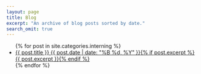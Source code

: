 ```yaml
---
layout: page
title: Blog
excerpt: "An archive of blog posts sorted by date."
search_omit: true
---
```


<ul class="post-list">
{% for post in site.categories.interning %}
  <li><article><a href="{{ site.url }}{{ post.url }}">{{ post.title }} <span class="entry-date"><time datetime="{{ post.date | date_to_xmlschema }}">{{ post.date | date: "%B %d, %Y" }}</time></span>{% if post.excerpt %} <span class="excerpt">{{ post.excerpt }}</span>{% endif %}</a></article></li>
{% endfor %}
</ul>

